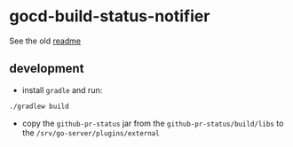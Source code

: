 # gocd-build-status-notifier

See the old [readme](./og-README.md)

## development

- install `gradle` and run: 

```zsh
./gradlew build
```
- copy the `github-pr-status` jar from the `github-pr-status/build/libs` to the
`/srv/go-server/plugins/external`